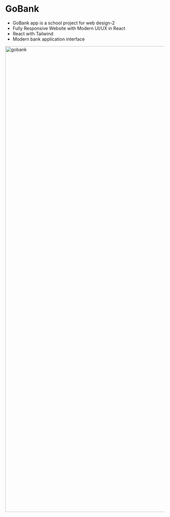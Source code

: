 # GoBank

* GoBank app is a school project for web design-2
* Fully Responsive Website with Modern UI/UX in React 
* React with Tailwind
* Modern bank application interface

<img width="1469" alt="gobank" src="https://github.com/svarts/gobank_app/assets/74327991/1711ca3a-6954-4d6f-9ff7-f86e341d7579">
